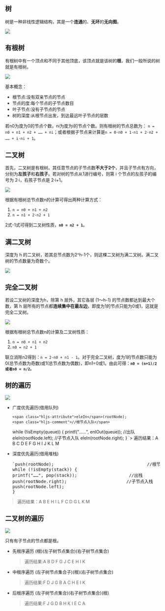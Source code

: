 ## 树

树是一种非线性逻辑结构，其是一个**连通**的、**无环**的**无向图**。

![](./pic/20180309190002.png)

## 有根树

有根树中有一个顶点和不同于其他顶底，该顶点就是该树的**根**，我们一般所说的树就是有根树。

![](./pic/20180309190857.png)

基本概念：

*   根节点:没有双亲节点的节点
*   节点的度:每个节点的子节点数目
*   叶子节点:没有子节点的节点
*   树的深度:从根节点出发，到达最远叶子节点的层数

若n0为度为0的节点个数，ni为度为i的节点个数。则有根树的节点总数为：
`n = n0 + n1 + n2 + …… + ni`；或者根据子节点来计算是`n = 0·n0 + 1·n1 + 2·n2 + …… + i·ni + 1`。

## 二叉树

首先，二叉树是有根树。其任意节点的子节点数**不大于2个**，并且子节点有方向，分别为**左孩子**和**右孩子**。若对树的节点从1进行编号，则第 i 个节点的左孩子的编号为 2·i，右孩子节点是 2·i+1。

![](./pic/20180309194109.png)

根据有根树总节点数n的计算可得出两种计算方式：

1.  `n = n0 + n1 + n2`
2.  `n = n1 + 2·n2 + 1`

2式-1式可得到二叉树性质，**`n0 = n2 + 1`**。

## 满二叉树

深度为 h 的二叉树，若其总节点数为2^h-1个，则这棵二叉树为满二叉树。满二叉树的节点数量为奇数个。

![](./pic/20180309194608.png)

## 完全二叉树

若设二叉树的深度为h，除第 h 层外，其它各层 (1～h-1) 的节点数都达到最大个数，第 h 层所有的节点都**连续集中在最左边**，即度为1的节点只能为0或1，这就是完全二叉树。

![](./pic/20180309184510.png)

根据有根树总节点数n的计算及二叉树性质：

1.  `n = n0 + n1 + n2`
2.  `n0 = n2 + 1`

联立消除n2得到：`n = 2·n0 + n1 - 1`。对于完全二叉树，度为1的节点数只能为0(总节点数为奇数)或1(总节点数为偶数)，即n1=0或1。由此可得：**`n0 = (n+1)/2或者n0 = n/2。`**

## 树的遍历

![](./pic/20180310193952.png)

*   广度优先遍历(借用队列)

        <span class="hljs-attribute">eleIn</span>(rootNode);                                   <span class="hljs-comment">//根节点入队</span>
    <span class="hljs-tag">while</span> (!<span class="hljs-function">isEmpty</span>(queue)) {
    <span class="hljs-attribute">printf</span>(<span class="hljs-string">"……"</span>, <span class="hljs-function">enlOut</span>(queue));                <span class="hljs-comment">//出队</span>
    <span class="hljs-attribute">eleIn</span>(rootNode.left);                        <span class="hljs-comment">//子节点入队</span>
    <span class="hljs-attribute">eleIn</span>(rootNode.right);
    }
    `</pre>> 遍历结果：A B C D E F G H I J K L M
*   深度优先遍历(借用堆栈)
    <pre>`<span class="hljs-attribute">push</span>(rootNode);                                    <span class="hljs-comment">//根节点入栈</span>
    <span class="hljs-tag">while</span> (!<span class="hljs-function">isEmpty</span>(stack)) {
    <span class="hljs-attribute">printf</span>(<span class="hljs-string">"……"</span>, <span class="hljs-function">pop</span>(stack));                    <span class="hljs-comment">//出栈</span>
    <span class="hljs-attribute">push</span>(rootNode.right);                       <span class="hljs-comment">//子节点入栈</span>
    <span class="hljs-attribute">push</span>(rootNode.left);
    }
> 遍历结果：A B E H I L F C D G L K M

## 二叉树的遍历

![](./pic/20180310191257.png)

只有有子节点的节点都是根。

*   先根序遍历
(根)(左子树节点集合)(右子树节点集合)

    > 遍历结果:A B D F G J C E H I K

*   中根序遍历
(左子树节点集合子)(根)(右子树节点集合)

    > 遍历结果:F D J G B A C H E I K

*   后根序遍历
(左子树节点集合)(右子树节点集合)(根)

    > 遍历结果:F J G D B H K I E C A